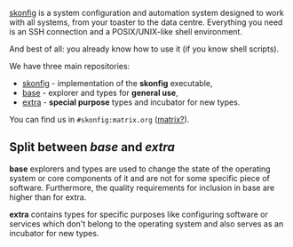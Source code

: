 

[skonfig](https://skonfig.li) is a system configuration and automation system designed to work with all systems,
from your toaster to the data centre.
Everything you need is an SSH connection and a POSIX/UNIX-like shell environment.

And best of all: you already know how to use it (if you know shell scripts).

We have three main repositories:

* [skonfig](https://github.com/skonfig/skonfig) - implementation of the **skonfig** executable,
* [base](https://github.com/skonfig/base) - explorer and types for **general use**,
* [extra](https://github.com/skonfig/extra) - **special purpose** types and incubator for new types.

You can find us in `#skonfig:matrix.org` ([matrix?](https://matrix.org/faq/)).

## Split between *base* and *extra*

**base** explorers and types are used to change the state of the operating
system or core components of it and are not for some specific piece of
software. Furthermore, the quality requirements for inclusion in base are
higher than for extra.

**extra** contains types for specific purposes like configuring software or
services which don't belong to the operating system and also serves as an
incubator for new types.
